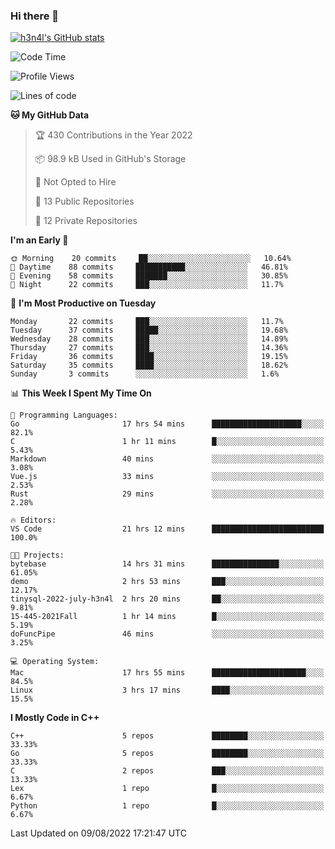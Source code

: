 ### Hi there 👋

[![h3n4l's GitHub stats](https://github-readme-stats.vercel.app/api?username=h3n4l&count_private=true&show_icons=true&theme=radical)](https://github.com/h3n4l/github-readme-stats)

<!--START_SECTION:waka-->
![Code Time](http://img.shields.io/badge/Code%20Time-558%20hrs%203%20mins-blue)

![Profile Views](http://img.shields.io/badge/Profile%20Views-12-blue)

![Lines of code](https://img.shields.io/badge/From%20Hello%20World%20I%27ve%20Written-39%20Thousand%20lines%20of%20code-blue)

**🐱 My GitHub Data** 

> 🏆 430 Contributions in the Year 2022
 > 
> 📦 98.9 kB Used in GitHub's Storage 
 > 
> 🚫 Not Opted to Hire
 > 
> 📜 13 Public Repositories 
 > 
> 🔑 12 Private Repositories  
 > 
**I'm an Early 🐤** 

```text
🌞 Morning    20 commits     ██░░░░░░░░░░░░░░░░░░░░░░░   10.64% 
🌆 Daytime    88 commits     ███████████░░░░░░░░░░░░░░   46.81% 
🌃 Evening    58 commits     ███████░░░░░░░░░░░░░░░░░░   30.85% 
🌙 Night      22 commits     ███░░░░░░░░░░░░░░░░░░░░░░   11.7%

```
📅 **I'm Most Productive on Tuesday** 

```text
Monday       22 commits     ███░░░░░░░░░░░░░░░░░░░░░░   11.7% 
Tuesday      37 commits     █████░░░░░░░░░░░░░░░░░░░░   19.68% 
Wednesday    28 commits     ███░░░░░░░░░░░░░░░░░░░░░░   14.89% 
Thursday     27 commits     ███░░░░░░░░░░░░░░░░░░░░░░   14.36% 
Friday       36 commits     ████░░░░░░░░░░░░░░░░░░░░░   19.15% 
Saturday     35 commits     ████░░░░░░░░░░░░░░░░░░░░░   18.62% 
Sunday       3 commits      ░░░░░░░░░░░░░░░░░░░░░░░░░   1.6%

```


📊 **This Week I Spent My Time On** 

```text
💬 Programming Languages: 
Go                       17 hrs 54 mins      ████████████████████░░░░░   82.1% 
C                        1 hr 11 mins        █░░░░░░░░░░░░░░░░░░░░░░░░   5.43% 
Markdown                 40 mins             ░░░░░░░░░░░░░░░░░░░░░░░░░   3.08% 
Vue.js                   33 mins             ░░░░░░░░░░░░░░░░░░░░░░░░░   2.53% 
Rust                     29 mins             ░░░░░░░░░░░░░░░░░░░░░░░░░   2.28%

🔥 Editors: 
VS Code                  21 hrs 12 mins      █████████████████████████   100.0%

🐱‍💻 Projects: 
bytebase                 14 hrs 31 mins      ███████████████░░░░░░░░░░   61.05% 
demo                     2 hrs 53 mins       ███░░░░░░░░░░░░░░░░░░░░░░   12.17% 
tinysql-2022-july-h3n4l  2 hrs 20 mins       ██░░░░░░░░░░░░░░░░░░░░░░░   9.81% 
15-445-2021Fall          1 hr 14 mins        █░░░░░░░░░░░░░░░░░░░░░░░░   5.19% 
doFuncPipe               46 mins             ░░░░░░░░░░░░░░░░░░░░░░░░░   3.25%

💻 Operating System: 
Mac                      17 hrs 55 mins      █████████████████████░░░░   84.5% 
Linux                    3 hrs 17 mins       ████░░░░░░░░░░░░░░░░░░░░░   15.5%

```

**I Mostly Code in C++** 

```text
C++                      5 repos             ████████░░░░░░░░░░░░░░░░░   33.33% 
Go                       5 repos             ████████░░░░░░░░░░░░░░░░░   33.33% 
C                        2 repos             ███░░░░░░░░░░░░░░░░░░░░░░   13.33% 
Lex                      1 repo              █░░░░░░░░░░░░░░░░░░░░░░░░   6.67% 
Python                   1 repo              █░░░░░░░░░░░░░░░░░░░░░░░░   6.67%

```



 Last Updated on 09/08/2022 17:21:47 UTC
<!--END_SECTION:waka-->

